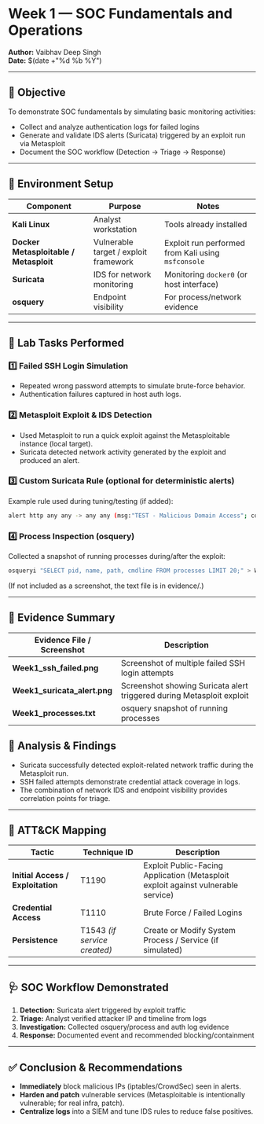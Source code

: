 # Week 1 — SOC Fundamentals and Operations  

**Author:** Vaibhav Deep Singh  
**Date:** $(date +"%d %b %Y")  

---

## 🎯 Objective
To demonstrate SOC fundamentals by simulating basic monitoring activities:  
- Collect and analyze authentication logs for failed logins  
- Generate and validate IDS alerts (Suricata) triggered by an exploit run via Metasploit  
- Document the SOC workflow (Detection → Triage → Response)

---

## 🧰 Environment Setup
| Component | Purpose | Notes |
|------------|----------|-------|
| **Kali Linux** | Analyst workstation | Tools already installed |
| **Docker Metasploitable / Metasploit** | Vulnerable target / exploit framework | Exploit run performed from Kali using `msfconsole` |
| **Suricata** | IDS for network monitoring | Monitoring `docker0` (or host interface) |
| **osquery** | Endpoint visibility | For process/network evidence |

---

## 🧪 Lab Tasks Performed

### 1️⃣ Failed SSH Login Simulation  
- Repeated wrong password attempts to simulate brute-force behavior.  
- Authentication failures captured in host auth logs.  
### 2️⃣ Metasploit Exploit & IDS Detection  
- Used Metasploit to run a quick exploit against the Metasploitable instance (local target).  
- Suricata detected network activity generated by the exploit and produced an alert. 

### 3️⃣ Custom Suricata Rule (optional for deterministic alerts)  
Example rule used during tuning/testing (if added):
```bash
alert http any any -> any any (msg:"TEST - Malicious Domain Access"; content:"malicious.com"; http_host; sid:1000001; rev:1;)
````

### 4️⃣ Process Inspection (osquery)

Collected a snapshot of running processes during/after the exploit:

```bash
osqueryi "SELECT pid, name, path, cmdline FROM processes LIMIT 20;" > Week1_processes.txt
```

(If not included as a screenshot, the text file is in evidence/.)

---

## 📂 Evidence Summary

| Evidence File / Screenshot               | Description                                                           |
| ---------------------------------------- | --------------------------------------------------------------------- |
| **Week1_ssh_failed.png**                 | Screenshot of multiple failed SSH login attempts                      |
| **Week1_suricata_alert.png**             | Screenshot showing Suricata alert triggered during Metasploit exploit |
| **Week1_processes.txt**                   | osquery snapshot of running processes                                 |


## 🧩 Analysis & Findings

* Suricata successfully detected exploit-related network traffic during the Metasploit run.
* SSH failed attempts demonstrate credential attack coverage in logs.
* The combination of network IDS and endpoint visibility provides correlation points for triage.

---

## 🧠 ATT&CK Mapping

| Tactic                            | Technique ID                 | Description                                                                       |
| --------------------------------- | ---------------------------- | --------------------------------------------------------------------------------- |
| **Initial Access / Exploitation** | T1190                        | Exploit Public-Facing Application (Metasploit exploit against vulnerable service) |
| **Credential Access**             | T1110                        | Brute Force / Failed Logins                                                       |
| **Persistence**                   | T1543 *(if service created)* | Create or Modify System Process / Service (if simulated)                          |

---

## 🩺 SOC Workflow Demonstrated

1. **Detection:** Suricata alert triggered by exploit traffic
2. **Triage:** Analyst verified attacker IP and timeline from logs
3. **Investigation:** Collected osquery/process and auth log evidence
4. **Response:** Documented event and recommended blocking/containment

---

## ✅ Conclusion & Recommendations

* **Immediately** block malicious IPs (iptables/CrowdSec) seen in alerts.
* **Harden and patch** vulnerable services (Metasploitable is intentionally vulnerable; for real infra, patch).
* **Centralize logs** into a SIEM and tune IDS rules to reduce false positives.
